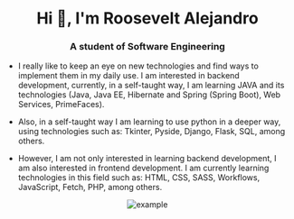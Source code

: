 <h1 align="center">Hi 👋, I'm Roosevelt Alejandro</h1>
<h3 align="center">A student of Software Engineering</h3>

- I really like to keep an eye on new technologies and find ways to implement them in my daily use. I am interested in backend development, currently, in a self-taught way, I am learning JAVA and its technologies (Java, Java EE, Hibernate and Spring (Spring Boot), Web Services, PrimeFaces).

- Also, in a self-taught way I am learning to use python in a deeper way, using technologies such as: Tkinter, Pyside, Django, Flask, SQL, among others.

- However, I am not only interested in learning backend development, I am also interested in frontend development. I am currently learning technologies in this field such as: HTML, CSS, SASS, Workflows, JavaScript, Fetch, PHP, among others.

<div align="center">
  <img src="https://media.giphy.com/media/bGgsc5mWoryfgKBx1u/giphy.gif" alt="example">
</div>

